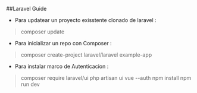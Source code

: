 ##Laravel Guide


- Para updatear un proyecto exisstente clonado de laravel :

> composer update 

- Para inicializar un repo con Composer :
>composer create-project laravel/laravel example-app

- Para instalar marco de Autenticacion :

>composer require laravel/ui
>php artisan ui vue --auth
>npm install
>npm run dev  